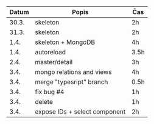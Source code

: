 | Datum | Popis                            | Čas |
| ----- | -------------------------------- | --- |
| 30.3. | skeleton                         | 2h  |
| 31.3. | skeleton                         | 2h  |
| 1.4.  | skeleton + MongoDB               | 4h  |
| 1.4.  | autoreload                       | 3.5h|
| 2.4.  | master/detail                    | 3h  |
| 3.4.  | mongo relations and views        | 4h  |
| 3.4.  | merge "typesript" branch         | 0.5h|
| 3.4.  | fix bug #4                       | 1h  |
| 3.4.  | delete                           | 1h  |
| 3.4.  | expose IDs + select component    | 2h  |
